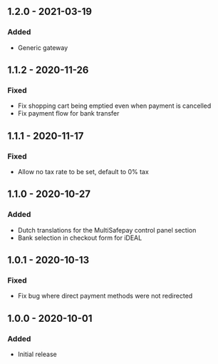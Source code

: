 ## 1.2.0 - 2021-03-19

### Added
- Generic gateway

## 1.1.2 - 2020-11-26

### Fixed
- Fix shopping cart being emptied even when payment is cancelled
- Fix payment flow for bank transfer

## 1.1.1 - 2020-11-17

### Fixed
- Allow no tax rate to be set, default to 0% tax

## 1.1.0 - 2020-10-27

### Added
- Dutch translations for the MultiSafepay control panel section
- Bank selection in checkout form for iDEAL

## 1.0.1 - 2020-10-13

### Fixed
- Fix bug where direct payment methods were not redirected

## 1.0.0 - 2020-10-01

### Added
- Initial release
